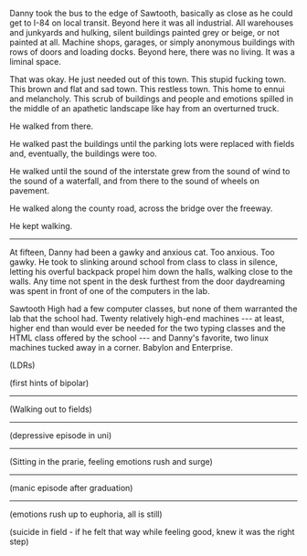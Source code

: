 ---
---

Danny took the bus to the edge of Sawtooth, basically as close as he could get to I-84 on local transit. Beyond here it was all industrial. All warehouses and junkyards and hulking, silent buildings painted grey or beige, or not painted at all. Machine shops, garages, or simply anonymous buildings with rows of doors and loading docks. Beyond here, there was no living. It was a liminal space.

That was okay. He just needed out of this town. This stupid fucking town. This brown and flat and sad town. This restless town. This home to ennui and melancholy. This scrub of buildings and people and emotions spilled in the middle of an apathetic landscape like hay from an overturned truck.

He walked from there.

He walked past the buildings until the parking lots were replaced with fields and, eventually, the buildings were too.

He walked until the sound of the interstate grew from the sound of wind to the sound of a waterfall, and from there to the sound of wheels on pavement.

He walked along the county road, across the bridge over the freeway.

He kept walking.

-----

At fifteen, Danny had been a gawky and anxious cat. Too anxious. Too gawky. He took to slinking around school from class to class in silence, letting his overful backpack propel him down the halls, walking close to the walls. Any time not spent in the desk furthest from the door daydreaming was spent in front of one of the computers in the lab.

Sawtooth High had a few computer classes, but none of them warranted the lab that the school had. Twenty relatively high-end machines --- at least, higher end than would ever be needed for the two typing classes and the HTML class offered by the school --- and Danny's favorite, two linux machines tucked away in a corner. Babylon and Enterprise.

(LDRs)

(first hints of bipolar)

-----

(Walking out to fields)

-----

(depressive episode in uni)

-----

(Sitting in the prarie, feeling emotions rush and surge)

-----

(manic episode after graduation)

-----

(emotions rush up to euphoria, all is still)

(suicide in field - if he felt that way while feeling good, knew it was the right step)
